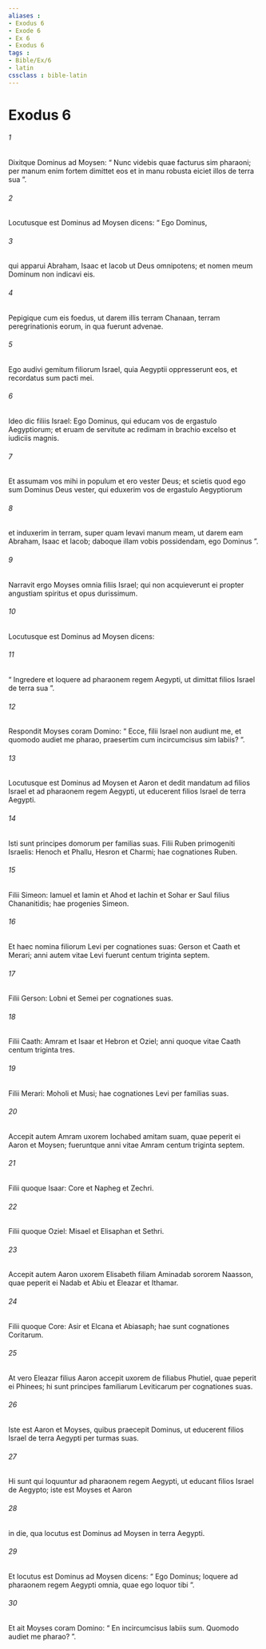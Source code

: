 ```yaml
---
aliases : 
- Exodus 6
- Exode 6
- Ex 6
- Exodus 6
tags : 
- Bible/Ex/6
- latin
cssclass : bible-latin
---
```


# Exodus 6

###### 1
Dixitque Dominus ad Moysen: “ Nunc videbis quae facturus sim pharaoni; per manum enim fortem dimittet eos et in manu robusta eiciet illos de terra sua ”.
###### 2
Locutusque est Dominus ad Moysen dicens: “ Ego Dominus, 
###### 3
qui apparui Abraham, Isaac et Iacob ut Deus omnipotens; et nomen meum Dominum non indicavi eis. 
###### 4
Pepigique cum eis foedus, ut darem illis terram Chanaan, terram peregrinationis eorum, in qua fuerunt advenae. 
###### 5
Ego audivi gemitum filiorum Israel, quia Aegyptii oppresserunt eos, et recordatus sum pacti mei. 
###### 6
Ideo dic filiis Israel: Ego Dominus, qui educam vos de ergastulo Aegyptiorum; et eruam de servitute ac redimam in brachio excelso et iudiciis magnis. 
###### 7
Et assumam vos mihi in populum et ero vester Deus; et scietis quod ego sum Dominus Deus vester, qui eduxerim vos de ergastulo Aegyptiorum 
###### 8
et induxerim in terram, super quam levavi manum meam, ut darem eam Abraham, Isaac et Iacob; daboque illam vobis possidendam, ego Dominus ”.
###### 9
Narravit ergo Moyses omnia filiis Israel; qui non acquieverunt ei propter angustiam spiritus et opus durissimum. 
###### 10
Locutusque est Dominus ad Moysen dicens: 
###### 11
“ Ingredere et loquere ad pharaonem regem Aegypti, ut dimittat filios Israel de terra sua ”. 
###### 12
Respondit Moyses coram Domino: “ Ecce, filii Israel non audiunt me, et quomodo audiet me pharao, praesertim cum incircumcisus sim labiis? ”.
###### 13
Locutusque est Dominus ad Moysen et Aaron et dedit mandatum ad filios Israel et ad pharaonem regem Aegypti, ut educerent filios Israel de terra Aegypti.
###### 14
Isti sunt principes domorum per familias suas. Filii Ruben primogeniti Israelis: Henoch et Phallu, Hesron et Charmi; hae cognationes Ruben.
###### 15
Filii Simeon: Iamuel et Iamin et Ahod et Iachin et Sohar er Saul filius Chananitidis; hae progenies Simeon.
###### 16
Et haec nomina filiorum Levi per cognationes suas: Gerson et Caath et Merari; anni autem vitae Levi fuerunt centum triginta septem.
###### 17
Filii Gerson: Lobni et Semei per cognationes suas.
###### 18
Filii Caath: Amram et Isaar et Hebron et Oziel; anni quoque vitae Caath centum triginta tres.
###### 19
Filii Merari: Moholi et Musi; hae cognationes Levi per familias suas.
###### 20
Accepit autem Amram uxorem Iochabed amitam suam, quae peperit ei Aaron et Moysen; fueruntque anni vitae Amram centum triginta septem.
###### 21
Filii quoque Isaar: Core et Napheg et Zechri.
###### 22
Filii quoque Oziel: Misael et Elisaphan et Sethri.
###### 23
Accepit autem Aaron uxorem Elisabeth filiam Aminadab sororem Naasson, quae peperit ei Nadab et Abiu et Eleazar et Ithamar.
###### 24
Filii quoque Core: Asir et Elcana et Abiasaph; hae sunt cognationes Coritarum.
###### 25
At vero Eleazar filius Aaron accepit uxorem de filiabus Phutiel, quae peperit ei Phinees; hi sunt principes familiarum Leviticarum per cognationes suas.
###### 26
Iste est Aaron et Moyses, quibus praecepit Dominus, ut educerent filios Israel de terra Aegypti per turmas suas. 
###### 27
Hi sunt qui loquuntur ad pharaonem regem Aegypti, ut educant filios Israel de Aegypto; iste est Moyses et Aaron 
###### 28
in die, qua locutus est Dominus ad Moysen in terra Aegypti.
###### 29
Et locutus est Dominus ad Moysen dicens: “ Ego Dominus; loquere ad pharaonem regem Aegypti omnia, quae ego loquor tibi ”. 
###### 30
Et ait Moyses coram Domino: “ En incircumcisus labiis sum. Quomodo audiet me pharao? ”.
